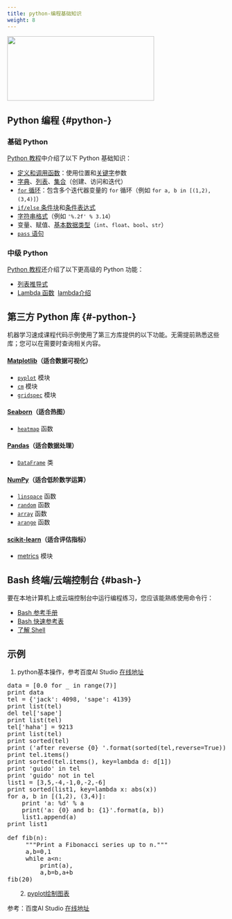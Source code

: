 ```yaml
---
title: python-编程基础知识
weight: 8
---
```

<p id="KgAqhzQ">
  <img loading="lazy" width="339" height="149" class="alignnone size-full wp-image-2834 shadow" src="https://haomou.oss-cn-beijing.aliyuncs.com/upload/2018/11/img_5bf6084610d03.png?x-oss-process=image/quality,q_10/resize,m_lfit,w_200" data-src="https://haomou.oss-cn-beijing.aliyuncs.com/upload/2018/11/img_5bf6084610d03.png?x-oss-process=image/format,webp" alt="" srcset="https://haomou.oss-cn-beijing.aliyuncs.com/upload/2018/11/img_5bf6084610d03.png?x-oss-process=image/format,webp 339w, https://haomou.oss-cn-beijing.aliyuncs.com/upload/2018/11/img_5bf6084610d03.png?x-oss-process=image/quality,q_50/resize,m_fill,w_300,h_132/format,webp 300w" sizes="(max-width: 339px) 100vw, 339px" />
</p>

## Python 编程 {#python-}

### 基础 Python

[Python 教程][1]中介绍了以下 Python 基础知识：

* [定义和调用函数][2]：使用位置和[关键字][3]参数
* [字典][4]、[列表][5]、[集合][6]（创建、访问和迭代）
* [`for` 循环][7]：包含多个迭代器变量的 `for` 循环（例如 `for a, b in [(1,2), (3,4)]`）
* [`if/else` 条件块][8]和[条件表达式][9]
* [字符串格式][10]（例如 `'%.2f' % 3.14`）
* 变量、赋值、[基本数据类型][11]（`int`、`float`、`bool`、`str`）
* [`pass` 语句][12]

### 中级 Python

[Python 教程][1]还介绍了以下更高级的 Python 功能：

* [列表推导式][13]
* [Lambda 函数][14]  [lambda介绍][15]

## 第三方 Python 库 {#-python-}

机器学习速成课程代码示例使用了第三方库提供的以下功能。无需提前熟悉这些库；您可以在需要时查询相关内容。

#### [Matplotlib][16]（适合数据可视化）

* [`pyplot`][17] 模块
* [`cm`][18] 模块
* [`gridspec`][19] 模块

#### [Seaborn][20]（适合热图）

* [`heatmap`][21] 函数

#### [Pandas][22]（适合数据处理）

* [`DataFrame`][23] 类

#### [NumPy][24]（适合低阶数学运算）

* [`linspace`][25] 函数
* [`random`][26] 函数
* [`array`][27] 函数
* [`arange`][28] 函数

#### [scikit-learn][29]（适合评估指标）

* [metrics][30] 模块

## Bash 终端/云端控制台 {#bash-}

要在本地计算机上或云端控制台中运行编程练习，您应该能熟练使用命令行：

* [Bash 参考手册][31]
* [Bash 快速参考表][32]
* [了解 Shell][33]

## 示例

  1. python基本操作，参考百度AI Studio [在线地址][34]

<pre class="EnlighterJSRAW" data-enlighter-language="python">data = [0.0 for _ in range(7)]
print data
tel = {'jack': 4098, 'sape': 4139}
print list(tel)
del tel['sape']
print list(tel)
tel['haha'] = 9213
print list(tel)
print sorted(tel)
print ('after reverse {0} '.format(sorted(tel,reverse=True)))
print tel.items()
print sorted(tel.items(), key=lambda d: d[1])
print 'guido' in tel
print 'guido' not in tel
list1 = [3,5,-4,-1,0,-2,-6]
print sorted(list1, key=lambda x: abs(x))
for a, b in [(1,2), (3,4)]:
    print 'a: %d' % a
    print('a: {0} and b: {1}'.format(a, b))
    list1.append(a)
print list1

def fib(n):
     """Print a Fibonacci series up to n."""
     a,b=0,1
     while a&lt;n:
         print(a),
         a,b=b,a+b
fib(20)</pre>

<p style="padding-left: 30px;">
  2. <a href="https://aistudio.baidu.com/#/projectDetail/33836">pyplot绘制图表</a>
</p>

参考：百度AI Studio [在线地址][34]

<audio style="display: none;" controls="controls"></audio>

 [1]: https://docs.python.org/3/tutorial/
 [2]: https://docs.python.org/3/tutorial/controlflow.html#defining-functions
 [3]: https://docs.python.org/3/tutorial/controlflow.html#keyword-arguments
 [4]: https://docs.python.org/3/tutorial/datastructures.html#dictionaries
 [5]: https://docs.python.org/3/tutorial/introduction.html#lists
 [6]: https://docs.python.org/3/tutorial/datastructures.html#sets
 [7]: https://docs.python.org/3/tutorial/controlflow.html#for-statements
 [8]: https://docs.python.org/3/tutorial/controlflow.html#if-statements
 [9]: https://docs.python.org/2.5/whatsnew/pep-308.html
 [10]: https://docs.python.org/3/tutorial/inputoutput.html#old-string-formatting
 [11]: https://docs.python.org/3/tutorial/introduction.html#using-python-as-a-calculator
 [12]: https://docs.python.org/3/tutorial/controlflow.html#pass-statements
 [13]: https://docs.python.org/3/tutorial/datastructures.html#list-comprehensions
 [14]: https://docs.python.org/3/tutorial/controlflow.html#lambda-expressions
 [15]: https://www.cnblogs.com/hf8051/p/8085424.html
 [16]: https://matplotlib.org/contents.html
 [17]: https://matplotlib.org/api/pyplot_api.html
 [18]: https://matplotlib.org/api/cm_api.html
 [19]: https://matplotlib.org/api/gridspec_api.html
 [20]: https://seaborn.pydata.org/index.html
 [21]: https://seaborn.pydata.org/generated/seaborn.heatmap.html
 [22]: https://pandas.pydata.org/
 [23]: https://pandas.pydata.org/pandas-docs/stable/dsintro.html#dataframe
 [24]: https://www.numpy.org/
 [25]: https://docs.scipy.org/doc/numpy-1.10.0/reference/generated/numpy.linspace.html
 [26]: https://docs.scipy.org/doc/numpy/reference/generated/numpy.random.random.html#numpy.random.random
 [27]: https://docs.scipy.org/doc/numpy/reference/generated/numpy.array.html
 [28]: https://docs.scipy.org/doc/numpy/reference/generated/numpy.arange.html
 [29]: https://scikit-learn.org/
 [30]: https://scikit-learn.org/stable/modules/classes.html#module-sklearn.metrics
 [31]: https://tiswww.case.edu/php/chet/bash/bashref.html
 [32]: https://github.com/LeCoupa/awesome-cheatsheets/blob/master/languages/bash.sh
 [33]: https://www.learnshell.org/
 [34]: https://aistudio.baidu.com/#/projectDetail/33836
